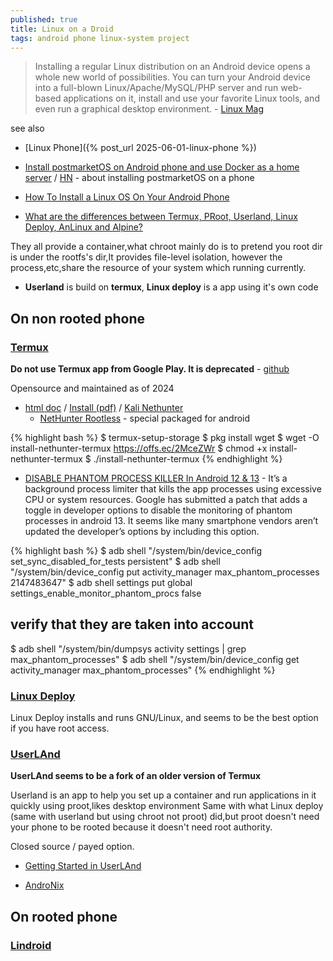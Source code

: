```yaml
---
published: true
title: Linux on a Droid
tags: android phone linux-system project
---
```

> Installing a regular Linux distribution on an Android device opens a whole new world of possibilities. You can turn your Android device into a full-blown Linux/Apache/MySQL/PHP server and run web-based applications on it, install and use your favorite Linux tools, and even run a graphical desktop environment. - [Linux Mag](https://www.linux-magazine.com/Online/Features/Convert-an-Android-Device-to-Linux)

see also
- [Linux Phone]({% post_url 2025-06-01-linux-phone %})

- [	Install postmarketOS on Android phone and use Docker as a home server](https://crackoverflow.com/docs/system_administration/containerization/install-docker-natively-on-android-phone-and-use-it-as-a-home-server/) / [HN](https://news.ycombinator.com/item?id=42340065) -  about installing postmarketOS on a phone
- [How To Install a Linux OS On Your Android Phone](https://helpdeskgeek.com/linux-tips/how-to-install-a-linux-os-on-your-android-phone/)
- [What are the differences between Termux, PRoot, Userland, Linux Deploy, AnLinux and Alpine?](https://superuser.com/questions/1546024/what-are-the-differences-between-termux-proot-userland-linux-deploy-anlinux)

They all provide a container,what chroot mainly do is to pretend you root dir is under the rootfs's dir,It provides file-level isolation, however the process,etc,share the resource of your system which running currently.
- **Userland** is build on **termux**, **Linux deploy** is a app using it's own code

## On non rooted phone
### [Termux](https://www.youtube.com/watch?v=KxOGyuGq0Ts)
**Do not use Termux app from Google Play. It is deprecated** - [github](https://github.com/termux/termux-app/releases/tag/v0.118.1)

Opensource and maintained as of 2024

- [html doc](https://www.golinuxcloud.com/install-kali-linux-on-android/) / [Install (pdf)](https://www.dropbox.com/scl/fi/irpaebjwlu5v1c3mt4hzi/Android-Kali-NetHunter-Install-2.pdf?rlkey=65gpc275fy6sbkz0i19wlcj06&e=1&dl=0) / [Kali Nethunter](https://www.kali.org/docs/nethunter/) 
	- [NetHunter Rootless](https://www.kali.org/docs/nethunter/nethunter-rootless/) - special packaged for android

{% highlight bash %}
$ termux-setup-storage
$ pkg install wget
$ wget -O install-nethunter-termux https://offs.ec/2MceZWr
$ chmod +x install-nethunter-termux
$ ./install-nethunter-termux
{% endhighlight %}

- [DISABLE PHANTOM PROCESS KILLER In Android 12 & 13](https://kskroyal.com/disable-phantom-process-killer-in-android-12-13/) - It’s a background process limiter that kills the app processes using excessive CPU or system resources. Google has submitted a patch that adds a toggle in developer options to disable the monitoring of phantom processes in android 13. It seems like many smartphone vendors aren’t updated the developer’s options by including this option. 

{% highlight bash %}
$ adb shell "/system/bin/device_config set_sync_disabled_for_tests persistent"
$ adb shell "/system/bin/device_config put activity_manager max_phantom_processes 2147483647"
$ adb shell settings put global settings_enable_monitor_phantom_procs false

## verify that they are taken into account
$ adb shell "/system/bin/dumpsys activity settings | grep max_phantom_processes"
$ adb shell "/system/bin/device_config get activity_manager max_phantom_processes"
{% endhighlight %}

### [Linux Deploy](https://github.com/meefik/linuxdeploy)

Linux Deploy installs and runs GNU/Linux, and seems to be the best option if you have root access.

### [ UserLAnd](https://www.androidauthority.com/install-ubuntu-on-your-android-smartphone-765408/)

**UserLAnd seems to be a fork of an older version of Termux**

Userland is an app to help you set up a container and run applications in it quickly using proot,likes desktop environment Same with what Linux deploy (same with userland but using chroot not proot) did,but proot doesn't need your phone to be rooted because it doesn't need root authority.

Closed source / payed option.

- [Getting Started in UserLAnd](https://github.com/CypherpunkArmory/UserLAnd/wiki/Getting-Started-in-UserLAnd)


- [AndroNix](https://www.makeuseof.com/tag/how-to-linux-on-android/) 

## On rooted phone
### [Lindroid](https://hackaday.com/2024/06/18/lindroid-promises-true-linux-on-android/)
